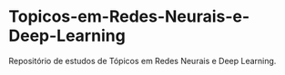 # Topicos-em-Redes-Neurais-e-Deep-Learning
Repositório de estudos de Tópicos em Redes Neurais e Deep Learning.
